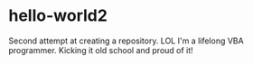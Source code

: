 # hello-world2
Second attempt at creating a repository. LOL
I'm a lifelong VBA programmer. Kicking it old school and proud of it!
